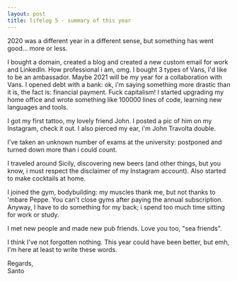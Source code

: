 ```yaml
---
layout: post
title: lifelog 5 - summary of this year
---
```


2020 was a different year in a different sense, but something has went good...
more or less.

I bought a domain, created a blog and created a new custom email for work and
LinkedIn. How professional i am, omg.
I bought 3 types of Vans, I'd like to be an ambassador. Maybe 2021 will be my
year for a collaboration with Vans.
I opened debt with a bank: ok, i'm saying something more drastic than it is,
the fact is: financial payment. Fuck capitalism!
I started upgrading my home office and wrote something like 100000 lines
of code, learning new languages and tools.

I got my first tattoo, my lovely friend John. I posted a pic of him on my
Instagram, check it out.
I also pierced my ear, i'm John Travolta double.

I've taken an unknown number of exams at the university: postponed and turned
down more than i could count.

I traveled around Sicily, discovering new beers (and other things, but you
know, i must respect the disclaimer of my Instagram account). Also started to
make cocktails at home.

I joined the gym, bodybuilding: my muscles thank me, but not thanks to 'mbare Peppe. You
can't close gyms after paying the annual subscription. Anyway, I have to do
something for my back; i spend too much time sitting for work or study.

I met new people and made new pub friends. Love you too, "sea friends".

I think I've not forgotten nothing.
This year could have been better, but emh, I'm here at least to write these words.

Regards,<br>
Santo
